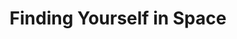 ---
layout: interior
title: Finding Yourself in Space
speaker: Jenny Wiley
permalink: jenny-wiley
image: img/20160607/jenny_wiley.jpg
event: 20160607
video: 
favorite: I love how I can find myself through exploring all Wichita has to offer. People, art, restaurants, culture. It all fills me up with pride and gratitude.
about: Jenny is one of the leaders in the personal development movement in Wichita, and manages and motivates others using her super powers of empathy and developing the best in everyone. She is working towards her certification as a life coach, leads a transformational book club for women, teaches workshops how to tap into the best version of yourself and just accepted a gig as a camp counselor for an adult summer camp.
twitter: 
facebook: 
instagram: 
linkedin: 
website: jennyawiley.com
email: jennyawiley@gmail.com
telephone: 
---